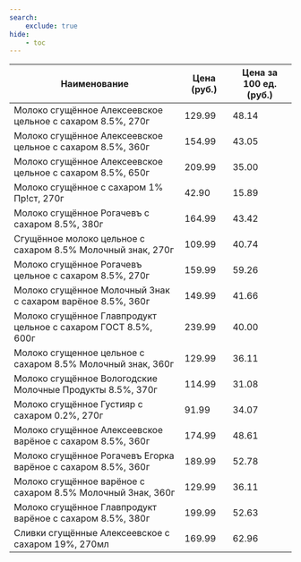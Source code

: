 ```yaml
---
search:
    exclude: true
hide:
    - toc
---
```


| Наименование | Цена (руб.) | Цена за 100 ед. (руб.) |
| -- | -- | -- |
| Молоко сгущённое Алексеевское цельное с сахаром 8.5%, 270г | 129.99 | 48.14 |
| Молоко сгущённое Алексеевское цельное с сахаром 8.5%, 360г | 154.99 | 43.05 |
| Молоко сгущённое Алексеевское цельное с сахаром 8.5%, 650г | 209.99 | 35.00 |
| Молоко сгущённое с сахаром 1% Пр!ст, 270г | 42.90 | 15.89 |
| Молоко сгущённое Рогачевъ с сахаром 8.5%, 380г | 164.99 | 43.42 |
| Сгущённое молоко цельное с сахаром 8.5% Молочный знак, 270г | 109.99 | 40.74 |
| Молоко сгущённое Рогачевъ цельное с сахаром 8.5%, 270г | 159.99 | 59.26 |
| Молоко сгущённое Молочный Знак с сахаром варёное 8.5%, 360г | 149.99 | 41.66 |
| Молоко сгущённое Главпродукт цельное с сахаром ГОСТ 8.5%, 600г | 239.99 | 40.00 |
| Молоко сгущенное цельное с сахаром 8.5% Молочный знак, 360г | 129.99 | 36.11 |
| Молоко сгущённое Вологодские Молочные Продукты 8.5%, 370г | 114.99 | 31.08 |
| Молоко сгущённое Густияр с сахаром 0.2%, 270г | 91.99 | 34.07 |
| Молоко сгущённое Алексеевское варёное с сахаром 8.5%, 360г | 174.99 | 48.61 |
| Молоко сгущённое Рогачевъ Егорка варёное с сахаром 8.5%, 360г | 189.99 | 52.78 |
| Молоко сгущённое варёное с сахаром 8.5% Молочный Знак, 360г | 129.99 | 36.11 |
| Молоко сгущённое Главпродукт варёное с сахаром 8.5%, 380г | 199.99 | 52.63 |
| Сливки сгущённые Алексеевское с сахаром 19%, 270мл | 169.99 | 62.96 |
